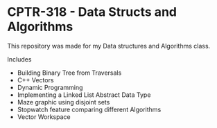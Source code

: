 # CPTR-318 - Data Structs and Algorithms 

This repository was made for my Data structures and Algorithms class. 

Includes 

* Building Binary Tree from Traversals
* C++ Vectors
* Dynamic Programming
* Implementing a Linked List Abstract Data Type
* Maze graphic using disjoint sets
* Stopwatch feature comparing different Algorithms
* Vector Workspace

